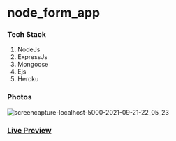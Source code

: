 # node_form_app


### Tech Stack
1) NodeJs
2) ExpressJs
3) Mongoose
4) Ejs
5) Heroku

### Photos
![screencapture-localhost-5000-2021-09-21-22_05_23](https://user-images.githubusercontent.com/71957674/134211002-06d0fe86-13e9-4282-bb0d-ffda3dac6653.png)




### [Live Preview](https://afternoon-badlands-22617.herokuapp.com/)

